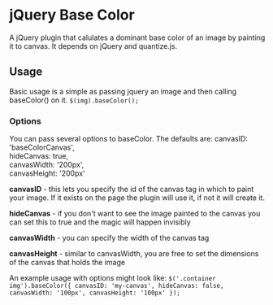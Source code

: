 jQuery Base Color
==============

A jQuery plugin that calulates a dominant base color of an image by painting it to canvas. It depends on jQuery and quantize.js.

## Usage
Basic usage is a simple as passing jquery an image and then calling baseColor() on it.
`$(img).baseColor();`

### Options
You can pass several options to baseColor. The defaults are:
canvasID: 'baseColorCanvas',  
hideCanvas: true,  
canvasWidth: '200px',  
canvasHeight: '200px'  

**canvasID** - this lets you specify the id of the canvas tag in which to paint your image. If it exists on the page the plugin will use it, if not it will create it.

**hideCanvas** - if you don't want to see the image painted to the canvas you can set this to true and the magic will happen invisibly 

**canvasWidth** - you can specify the width of the canvas tag

**canvasHeight** - similar to canvasWidth, you are free to set the dimensions of the canvas that holds the image

An example usage with options might look like:
`$('.container img').baseColor({
  canvasID: 'my-canvas',
  hideCanvas: false,
  canvasWidth: '100px',
  canvasHeight: '100px'
});`